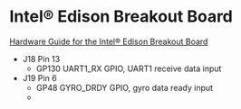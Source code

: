 # Intel® Edison Breakout Board 

[Hardware Guide for the Intel® Edison Breakout Board](http://www.intel.com/content/www/us/en/support/boards-and-kits/000005574.html)

- J18 Pin 13
  - GP130 UART1_RX GPIO, UART1 receive data input
- J19 Pin 6
  - GP48 GYRO_DRDY GPIO, gyro data ready input
  - 
